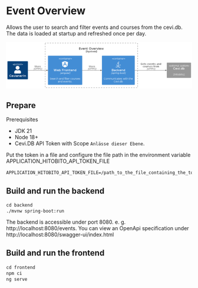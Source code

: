 # Event Overview

Allows the user to search and filter events and courses from the cevi.db. The data is loaded at startup and refreshed once per day.

![Systemcontext](docs/systemcontext.png)

## Prepare

Prerequisites
  * JDK 21
  * Node 18+
  * Cevi.DB API Token with Scope `Anlässe dieser Ebene`.

Put the token in a file and configure the file path in the environment variable APPLICATION_HITOBITO_API_TOKEN_FILE
```
APPLICATION_HITOBITO_API_TOKEN_FILE=/path_to_the_file_containing_the_token
```

## Build and run the backend

```
cd backend
./mvnw spring-boot:run
```

The backend is accessible under port 8080. e. g. http://localhost:8080/events. You can view an OpenApi specification under http://localhost:8080/swagger-ui/index.html

## Build and run the frontend

```
cd frontend
npm ci
ng serve
```

